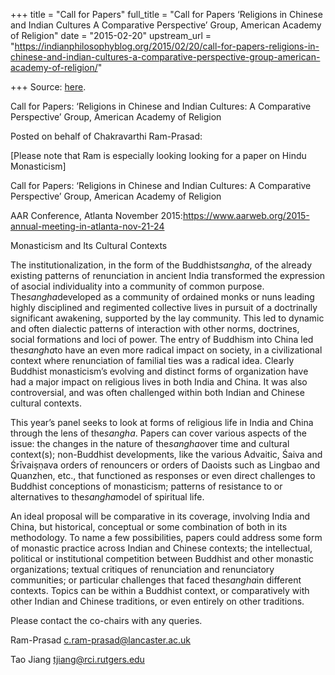 +++
title = "Call for Papers"
full_title = "Call for Papers ‘Religions in Chinese and Indian Cultures A Comparative Perspective’ Group, American Academy of Religion"
date = "2015-02-20"
upstream_url = "https://indianphilosophyblog.org/2015/02/20/call-for-papers-religions-in-chinese-and-indian-cultures-a-comparative-perspective-group-american-academy-of-religion/"

+++
Source: [here](https://indianphilosophyblog.org/2015/02/20/call-for-papers-religions-in-chinese-and-indian-cultures-a-comparative-perspective-group-american-academy-of-religion/).

Call for Papers: ‘Religions in Chinese and Indian Cultures: A Comparative Perspective’ Group, American Academy of Religion



Posted on behalf of Chakravarthi Ram-Prasad:

\[Please note that Ram is especially looking looking for a paper on
Hindu Monasticism\]

Call for Papers: ‘Religions in Chinese and Indian Cultures: A
Comparative Perspective’ Group, American Academy of Religion

AAR Conference, Atlanta November
2015:<https://www.aarweb.org/2015-annual-meeting-in-atlanta-nov-21-24>

Monasticism and Its Cultural Contexts

The institutionalization, in the form of the Buddhist*sangha*, of the
already existing patterns of renunciation in ancient India transformed
the expression of asocial individuality into a community of common
purpose. The*sangha*developed as a community of ordained monks or nuns
leading highly disciplined and regimented collective lives in pursuit of
a doctrinally significant awakening, supported by the lay community.
This led to dynamic and often dialectic patterns of interaction with
other norms, doctrines, social formations and loci of power. The entry
of Buddhism into China led the*sangha*to have an even more radical
impact on society, in a civilizational context where renunciation of
familial ties was a radical idea. Clearly Buddhist monasticism’s
evolving and distinct forms of organization have had a major impact on
religious lives in both India and China. It was also controversial, and
was often challenged within both Indian and Chinese cultural contexts.

This year’s panel seeks to look at forms of religious life in India and
China through the lens of the*sangha*. Papers can cover various aspects
of the issue: the changes in the nature of the*sangha*over time and
cultural context(s); non-Buddhist developments, like the various
Advaitic, Śaiva and Śrīvaiṣṇava orders of renouncers or orders of
Daoists such as Lingbao and Quanzhen, etc., that functioned as responses
or even direct challenges to Buddhist conceptions of monasticism;
patterns of resistance to or alternatives to the*sangha*model of
spiritual life.

An ideal proposal will be comparative in its coverage, involving India
and China, but historical, conceptual or some combination of both in its
methodology. To name a few possibilities, papers could address some form
of monastic practice across Indian and Chinese contexts; the
intellectual, political or institutional competition between Buddhist
and other monastic organizations; textual critiques of renunciation and
renunciatory communities; or particular challenges that faced
the*sangha*in different contexts. Topics can be within a Buddhist
context, or comparatively with other Indian and Chinese traditions, or
even entirely on other traditions.

Please contact the co-chairs with any queries.

Ram-Prasad <c.ram-prasad@lancaster.ac.uk>

Tao Jiang <tjiang@rci.rutgers.edu>

